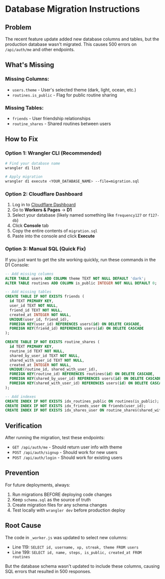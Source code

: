 # Database Migration Instructions

## Problem
The recent feature update added new database columns and tables, but the production database wasn't migrated. This causes 500 errors on `/api/auth/me` and other endpoints.

## What's Missing

### Missing Columns:
- `users.theme` - User's selected theme (dark, light, ocean, etc.)
- `routines.is_public` - Flag for public routine sharing

### Missing Tables:
- `friends` - User friendship relationships
- `routine_shares` - Shared routines between users

## How to Fix

### Option 1: Wrangler CLI (Recommended)
```bash
# Find your database name
wrangler d1 list

# Apply migration
wrangler d1 execute <YOUR_DATABASE_NAME> --file=migration.sql
```

### Option 2: Cloudflare Dashboard
1. Log in to [Cloudflare Dashboard](https://dash.cloudflare.com)
2. Go to **Workers & Pages** → **D1**
3. Select your database (likely named something like `frequency127` or `f127-db`)
4. Click **Console** tab
5. Copy the entire contents of `migration.sql`
6. Paste into the console and click **Execute**

### Option 3: Manual SQL (Quick Fix)
If you just want to get the site working quickly, run these commands in the D1 Console:

```sql
-- Add missing columns
ALTER TABLE users ADD COLUMN theme TEXT NOT NULL DEFAULT 'dark';
ALTER TABLE routines ADD COLUMN is_public INTEGER NOT NULL DEFAULT 0;

-- Add missing tables
CREATE TABLE IF NOT EXISTS friends (
  id TEXT PRIMARY KEY,
  user_id TEXT NOT NULL,
  friend_id TEXT NOT NULL,
  created_at INTEGER NOT NULL,
  UNIQUE(user_id, friend_id),
  FOREIGN KEY(user_id) REFERENCES users(id) ON DELETE CASCADE,
  FOREIGN KEY(friend_id) REFERENCES users(id) ON DELETE CASCADE
);

CREATE TABLE IF NOT EXISTS routine_shares (
  id TEXT PRIMARY KEY,
  routine_id TEXT NOT NULL,
  shared_by_user_id TEXT NOT NULL,
  shared_with_user_id TEXT NOT NULL,
  created_at INTEGER NOT NULL,
  UNIQUE(routine_id, shared_with_user_id),
  FOREIGN KEY(routine_id) REFERENCES routines(id) ON DELETE CASCADE,
  FOREIGN KEY(shared_by_user_id) REFERENCES users(id) ON DELETE CASCADE,
  FOREIGN KEY(shared_with_user_id) REFERENCES users(id) ON DELETE CASCADE
);

-- Add indexes
CREATE INDEX IF NOT EXISTS idx_routines_public ON routines(is_public);
CREATE INDEX IF NOT EXISTS idx_friends_user ON friends(user_id);
CREATE INDEX IF NOT EXISTS idx_shares_user ON routine_shares(shared_with_user_id);
```

## Verification

After running the migration, test these endpoints:
- `GET /api/auth/me` - Should return user info with theme
- `POST /api/auth/signup` - Should work for new users
- `POST /api/auth/login` - Should work for existing users

## Prevention

For future deployments, always:
1. Run migrations BEFORE deploying code changes
2. Keep `schema.sql` as the source of truth
3. Create migration files for any schema changes
4. Test locally with `wrangler dev` before production deploy

## Root Cause

The code in `_worker.js` was updated to select new columns:
- Line 119: `SELECT id, username, xp, streak, theme FROM users`
- Line 199: `SELECT id, name, steps, is_public, created_at FROM routines`

But the database schema wasn't updated to include these columns, causing SQL errors that resulted in 500 responses.

